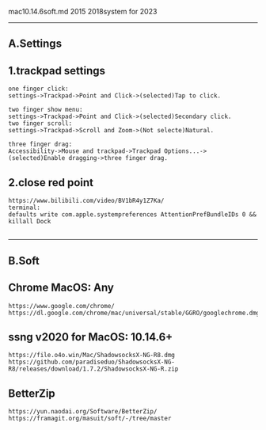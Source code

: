 mac10.14.6soft.md
2015 2018system for 2023


---
A.Settings
---
## 1.trackpad settings
```
one finger click:
settings->Trackpad->Point and Click->(selected)Tap to click.
```
```
two finger show menu:
settings->Trackpad->Point and Click->(selected)Secondary click.
two finger scroll:
settings->Trackpad->Scroll and Zoom->(Not selecte)Natural.
```
```
three finger drag:
Accessibility->Mouse and trackpad->Trackpad Options...->(selected)Enable dragging->three finger drag.
```

## 2.close red point
```
https://www.bilibili.com/video/BV1bR4y1Z7Ka/
terminal:
defaults write com.apple.systempreferences AttentionPrefBundleIDs 0 && killall Dock
```
## 
---
B.Soft
---

## Chrome MacOS: Any
```
https://www.google.com/chrome/
https://dl.google.com/chrome/mac/universal/stable/GGRO/googlechrome.dmg
```
## ssng v2020 for MacOS: 10.14.6+
```
https://file.o4o.win/Mac/ShadowsocksX-NG-R8.dmg
https://github.com/paradiseduo/ShadowsocksX-NG-R8/releases/download/1.7.2/ShadowsocksX-NG-R.zip
```
## BetterZip
```
https://yun.naodai.org/Software/BetterZip/
https://framagit.org/masuit/soft/-/tree/master
```

